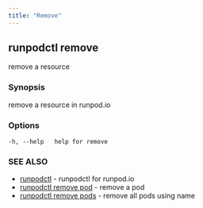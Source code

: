```yaml
---
title: "Remove"
---
```


## runpodctl remove

remove a resource

### Synopsis

remove a resource in runpod.io

### Options

```
-h, --help   help for remove
```

### SEE ALSO

- [runpodctl](runpodctl.md) - runpodctl for runpod.io
- [runpodctl remove pod](runpodctl_remove_pod.md) - remove a pod
- [runpodctl remove pods](runpodctl_remove_pods.md) - remove all pods using name
